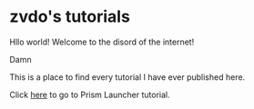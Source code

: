 # zvdo's tutorials

Hllo world! Welcome to the disord of the internet!

Damn

This is a place to find every tutorial I have ever published here.

Click [here](prismlauncher) to go to Prism Launcher tutorial.
